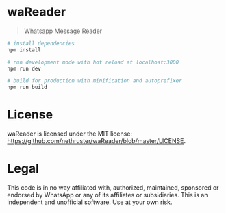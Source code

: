 # waReader
> Whatsapp Message Reader

``` bash
# install dependencies
npm install

# run development mode with hot reload at localhost:3000
npm run dev

# build for production with minification and autoprefixer
npm run build
```

# License

waReader is licensed under the MIT license: https://github.com/nethruster/waReader/blob/master/LICENSE.

# Legal

This code is in no way affiliated with, authorized, maintained, sponsored or endorsed by WhatsApp or any of its affiliates or subsidiaries. This is an independent and unofficial software. Use at your own risk.

